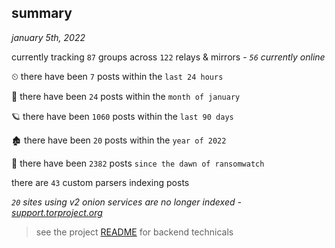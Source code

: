 
## summary
_january 5th, 2022_

currently tracking `87` groups across `122` relays & mirrors - _`56` currently online_

⏲ there have been `7` posts within the `last 24 hours`

🦈 there have been `24` posts within the `month of january`

🪐 there have been `1060` posts within the `last 90 days`

🏚 there have been `20` posts within the `year of 2022`

🦕 there have been `2382` posts `since the dawn of ransomwatch`

there are `43` custom parsers indexing posts

_`20` sites using v2 onion services are no longer indexed - [support.torproject.org](https://support.torproject.org/onionservices/v2-deprecation/)_

> see the project [README](https://github.com/thetanz/ransomwatch#ransomwatch--) for backend technicals
